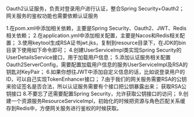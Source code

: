 Oauth2认证服务，负责对登录用户进行认证，整合Spring Security+Oauth2；
网关服务的鉴权功能也需要依赖认证服务

1.在pom.xml中添加相关依赖，主要是Spring Security、Oauth2、JWT、Redis相关依赖；
2.在application.yml中添加相关配置，主要是Nacos和Redis相关配置；
3.使用keytool生成RSA证书jwt.jks，复制到resource目录下，在JDK的bin目录下使用如下命令即可；
4.创建UserServiceImpl类实现Spring Security的UserDetailsService接口，用于加载用户信息；
5.添加认证服务相关配置Oauth2ServerConfig，需要配置加载用户信息的服务UserServiceImpl及RSA的钥匙对KeyPair；
6.如果你想往JWT中添加自定义信息的话，比如说登录用户的ID，可以自己实现TokenEnhancer接口；
7.由于我们的网关服务需要RSA的公钥来验证签名是否合法，所以认证服务需要有个接口把公钥暴露出来； 获取RSA公钥接口
8.不要忘了还需要配置Spring Security，允许获取公钥接口的访问；
9.创建一个资源服务ResourceServiceImpl，初始化的时候把资源与角色匹配关系缓存到Redis中，方便网关服务进行鉴权的时候获取。